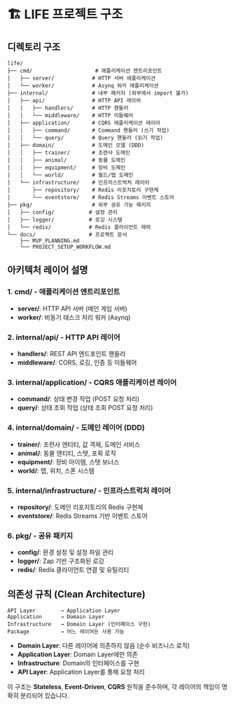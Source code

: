 # 🏗️ LIFE 프로젝트 구조

## 디렉토리 구조

```
life/
├── cmd/                    # 애플리케이션 엔트리포인트
│   ├── server/            # HTTP 서버 애플리케이션
│   └── worker/            # Asynq 워커 애플리케이션
├── internal/              # 내부 패키지 (외부에서 import 불가)
│   ├── api/               # HTTP API 레이어
│   │   ├── handlers/      # HTTP 핸들러
│   │   └── middleware/    # HTTP 미들웨어
│   ├── application/       # CQRS 애플리케이션 레이어
│   │   ├── command/       # Command 핸들러 (쓰기 작업)
│   │   └── query/         # Query 핸들러 (읽기 작업)
│   ├── domain/            # 도메인 모델 (DDD)
│   │   ├── trainer/       # 조련사 도메인
│   │   ├── animal/        # 동물 도메인
│   │   ├── equipment/     # 장비 도메인
│   │   └── world/         # 월드/맵 도메인
│   └── infrastructure/    # 인프라스트럭처 레이어
│       ├── repository/    # Redis 리포지토리 구현체
│       └── eventstore/    # Redis Streams 이벤트 스토어
├── pkg/                   # 외부 공유 가능 패키지
│   ├── config/           # 설정 관리
│   ├── logger/           # 로깅 시스템
│   └── redis/            # Redis 클라이언트 래퍼
└── docs/                 # 프로젝트 문서
    ├── MVP_PLANNING.md
    └── PROJECT_SETUP_WORKFLOW.md
```

## 아키텍처 레이어 설명

### 1. cmd/ - 애플리케이션 엔트리포인트
- **server/**: HTTP API 서버 (메인 게임 서버)
- **worker/**: 비동기 태스크 처리 워커 (Asynq)

### 2. internal/api/ - HTTP API 레이어
- **handlers/**: REST API 엔드포인트 핸들러
- **middleware/**: CORS, 로깅, 인증 등 미들웨어

### 3. internal/application/ - CQRS 애플리케이션 레이어
- **command/**: 상태 변경 작업 (POST 요청 처리)
- **query/**: 상태 조회 작업 (상태 조회 POST 요청 처리)

### 4. internal/domain/ - 도메인 레이어 (DDD)
- **trainer/**: 조련사 엔티티, 값 객체, 도메인 서비스
- **animal/**: 동물 엔티티, 스탯, 포획 로직
- **equipment/**: 장비 아이템, 스탯 보너스
- **world/**: 맵, 위치, 스폰 시스템

### 5. internal/infrastructure/ - 인프라스트럭처 레이어
- **repository/**: 도메인 리포지토리의 Redis 구현체
- **eventstore/**: Redis Streams 기반 이벤트 스토어

### 6. pkg/ - 공유 패키지
- **config/**: 환경 설정 및 설정 파일 관리
- **logger/**: Zap 기반 구조화된 로깅
- **redis/**: Redis 클라이언트 연결 및 유틸리티

## 의존성 규칙 (Clean Architecture)

```
API Layer        → Application Layer
Application      → Domain Layer
Infrastructure   → Domain Layer (인터페이스 구현)
Package          → 어느 레이어든 사용 가능
```

- **Domain Layer**: 다른 레이어에 의존하지 않음 (순수 비즈니스 로직)
- **Application Layer**: Domain Layer에만 의존
- **Infrastructure**: Domain의 인터페이스를 구현
- **API Layer**: Application Layer를 통해 요청 처리

이 구조는 **Stateless**, **Event-Driven**, **CQRS** 원칙을 준수하며, 각 레이어의 책임이 명확히 분리되어 있습니다.